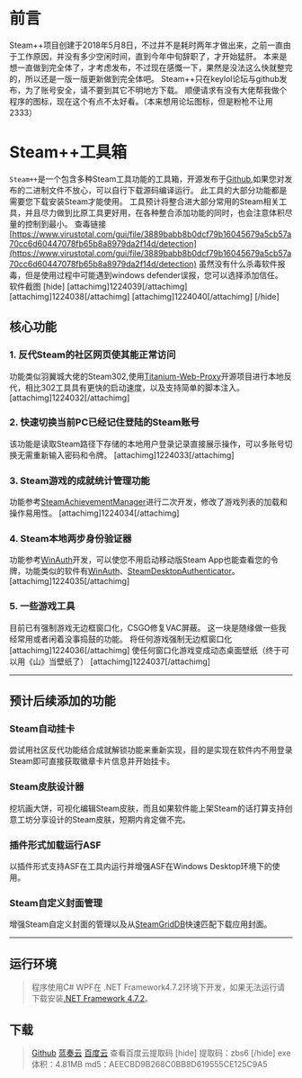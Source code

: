 # 前言

Steam++项目创建于2018年5月8日，不过并不是耗时两年才做出来，之前一直由于工作原因，并没有多少空闲时间，直到今年中旬辞职了，才开始猛肝。
本来是想一直做到完全体了，才考虑发布，不过现在感慨一下，果然是没法这么快就整完的，所以还是一版一版更新做到完全体吧。
Steam++只在keylol论坛与github发布，为了账号安全，请不要到其它不明地方下载。
顺便请求有没有大佬帮我做个程序的图标，现在这个有点不太好看。（本来想用论坛图标，但是粉枪不让用2333）

# Steam++工具箱

   `Steam++`是一个包含多种Steam工具功能的工具箱，开源发布于[Github](https://github.com/rmbadmin/SteamTools),如果您对发布的二进制文件不放心，可以自行下载源码编译运行。
   此工具的大部分功能都是需要您下载安装Steam才能使用。
   工具预计将整合进大部分常用的Steam相关工具，并且尽力做到比原工具更好用，在各种整合添加功能的同时，也会注意体积尽量的控制到最小。
   查毒链接[https://www.virustotal.com/gui/file/3889babb8b0dcf79b16045679a5cb57a70cc6d60447078fb65b8a8979da2f14d/detection](https://www.virustotal.com/gui/file/3889babb8b0dcf79b16045679a5cb57a70cc6d60447078fb65b8a8979da2f14d/detection)
   虽然没有什么杀毒软件报毒，但是使用过程中可能遇到windows defender误报，您可以选择添加信任。
软件截图
[hide]
[attachimg]1224039[/attachimg]
[attachimg]1224038[/attachimg]
[attachimg]1224040[/attachimg]
[/hide]

## 核心功能


### 1. 反代Steam的社区网页使其能正常访问

 功能类似羽翼城大佬的Steam302,使用[Titanium-Web-Proxy](https://github.com/justcoding121/Titanium-Web-Proxy)开源项目进行本地反代，相比302工具具有更快的启动速度，以及支持简单的脚本注入。
[attachimg]1224032[/attachimg]

### 2. 快速切换当前PC已经记住登陆的Steam账号

该功能是读取Steam路径下存储的本地用户登录记录直接展示操作，可以多账号切换无需重新输入密码和令牌。
[attachimg]1224033[/attachimg]

### 3. Steam游戏的成就统计管理功能

 功能参考[SteamAchievementManager](https://github.com/gibbed/SteamAchievementManager)进行二次开发，修改了游戏列表的加载和操作易用性。
[attachimg]1224034[/attachimg]

### 4. Steam本地两步身份验证器

功能参考[WinAuth](https://github.com/winauth/winauth)开发，可以使您不用启动移动版Steam App也能查看您的令牌，功能类似的软件有[WinAuth](https://github.com/winauth/winauth)、[SteamDesktopAuthenticator](https://github.com/Jessecar96/SteamDesktopAuthenticator)。
[attachimg]1224035[/attachimg]

### 5. 一些游戏工具

目前已有强制游戏无边框窗口化，CSGO修复VAC屏蔽。
这一块是随缘做一些我经常用或者闲着没事捣鼓的功能。
将任何游戏强制无边框窗口化
[attachimg]1224036[/attachimg]
使任何窗口化游戏变成动态桌面壁纸（终于可以用《山》当壁纸了）
[attachimg]1224037[/attachimg]

------


## 预计后续添加的功能


### Steam自动挂卡

尝试用社区反代功能结合成就解锁功能来重新实现，目的是实现在软件内不用登录Steam即可直接获取徽章卡片信息并开始挂卡。

### Steam皮肤设计器

挖坑画大饼，可视化编辑Steam皮肤，而且如果软件能上架Steam的话打算支持创意工坊分享设计的Steam皮肤，短期内肯定做不完。

### 插件形式加载运行ASF

以插件形式支持ASF在工具内运行并增强ASF在Windows Desktop环境下的使用。

### Steam自定义封面管理

 增强Steam自定义封面的管理以及从[SteamGridDB](https://www.steamgriddb.com/)快速匹配下载应用封面。

------


## 运行环境


> 程序使用C# WPF在 .NET Framework4.7.2环境下开发，如果无法运行请下载安装[.NET Framework 4.7.2](https://dotnet.microsoft.com/download/dotnet-framework/net472)。

## 下载

> [Github](https://github.com/rmbadmin/SteamTools/releases)
> [蓝奏云](https://wws.lanzous.com/ijIlwjg2bjc)
> [百度云](https://pan.baidu.com/s/19XCB3-X7isygG6UFpXcCtg) 
> 查看百度云提取码
> [hide]
> 提取码：zbs6
> [/hide]
> exe体积：4.81MB
> md5：AEECBD9B268C0BB8D619555CE125C9A5